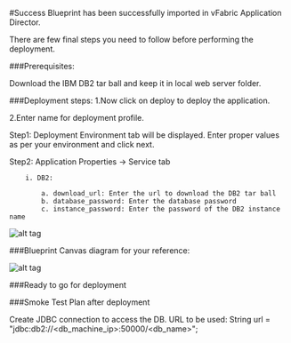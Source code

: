 #Success
Blueprint has been successfully imported in vFabric Application Director. 

There are  few final steps you need to follow before performing the deployment.

###Prerequisites:

Download the IBM DB2 tar ball and keep it in local web server folder.

###Deployment steps:
1.Now click on deploy to deploy the application.

2.Enter name for deployment profile.

Step1: Deployment Environment tab will be displayed. Enter proper values as per your environment and click next.


Step2: Application Properties -> Service tab 

		i. DB2:
	
			a. download_url: Enter the url to download the DB2 tar ball
			b. database_password: Enter the database password
			c. instance_password: Enter the password of the DB2 instance name

![alt tag](https://raw.github.com/vmware-applicationdirector/solutions-import-beta/IBM-DB2-10_1-Linux-Blueprint-50/IBM-DB2-10.1-On-Linux-Blueprint_properties.jpg)

		
###Blueprint Canvas diagram for your reference: 

![alt tag](https://raw.github.com/vmware-applicationdirector/solutions-import-beta/IBM-DB2-10_1-Linux-Blueprint-50/IBM-DB2-10.1-On-Linux-Blueprint_Canvas.jpg)

###Ready to go for deployment

###Smoke Test Plan after deployment

Create JDBC connection to access the DB. URL to be used:
String url = "jdbc:db2://<db_machine_ip>:50000/<db_name>";







 








